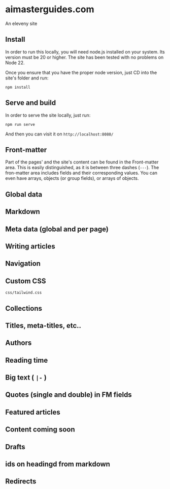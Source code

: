 # aimasterguides.com

An eleveny site

## Install

In order to run this locally, you will need node.js installed on your system. Its version must be 20 or higher. The site has been tested with no problems on Node 22.

Once you ensure that you have the proper node version, just CD into the site's folder and run:

`npm install`

## Serve and build

In order to serve the site locally, just run:

`npm run serve`

And then you can visit it on `http://localhost:8080/`

## Front-matter

Part of the pages' and the site's content can be found in the Front-matter area. This is easily distinguished, as it is between three dashes (`---`). The fron-matter area includes fields and their corresponding values. You can even have arrays, objects (or group fields), or arrays of objects.

## Global data

## Markdown

## Meta data (global and per page)

## Writing articles

## Navigation

## Custom CSS

`css/tailwind.css`

## Collections

## Titles, meta-titles, etc..

## Authors

## Reading time

## Big text ( `|-` )

## Quotes (single and double) in FM fields

## Featured articles

## Content coming soon

## Drafts

## ids on headingd from markdown

## Redirects